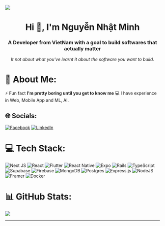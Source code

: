 [![](https://visitcount.itsvg.in/api?id=Minhnhat0408&icon=5&color=0)](https://visitcount.itsvg.in)
<h1 align="center">Hi 👋, I'm Nguyễn Nhật Minh</h1>
<h3 align="center">A Developer from VietNam with a goal to build softwares that actually matter</h3>
<p align="center"><i>It not about what you've learnt it about the software you want to build.</i></p>


# 💫 About Me:
⚡ Fun fact **I'm pretty boring until you get to know me**
💻 I have experience in Web, Mobile App and ML, AI.



## 🌐 Socials:
[![Facebook](https://img.shields.io/badge/Facebook-%231877F2.svg?logo=Facebook&logoColor=white)](https://facebook.com/https://fb.com/Minhatt048) [![LinkedIn](https://img.shields.io/badge/LinkedIn-%230077B5.svg?logo=linkedin&logoColor=white)](https://linkedin.com/in/https://linkedin.com/in/minh-nguyễn-3a7399264/) 

# 💻 Tech Stack:
 ![Next JS](https://img.shields.io/badge/Next-black?style=for-the-badge&logo=next.js&logoColor=white)  ![React](https://img.shields.io/badge/react-%2320232a.svg?style=for-the-badge&logo=react&logoColor=%2361DAFB) ![Flutter](https://img.shields.io/badge/Flutter-%2302569B.svg?style=for-the-badge&logo=Flutter&logoColor=white) ![React Native](https://img.shields.io/badge/react_native-%2320232a.svg?style=for-the-badge&logo=react&logoColor=%2361DAFB) ![Expo](https://img.shields.io/badge/expo-1C1E24?style=for-the-badge&logo=expo&logoColor=#D04A37) ![Rails](https://img.shields.io/badge/rails-%23CC0000.svg?style=for-the-badge&logo=ruby-on-rails&logoColor=white)  ![TypeScript](https://img.shields.io/badge/typescript-%23007ACC.svg?style=for-the-badge&logo=typescript&logoColor=white)	![Supabase](https://img.shields.io/badge/Supabase-3ECF8E?style=for-the-badge&logo=supabase&logoColor=white)  ![Firebase](https://img.shields.io/badge/firebase-%23039BE5.svg?style=for-the-badge&logo=firebase) ![MongoDB](https://img.shields.io/badge/MongoDB-%234ea94b.svg?style=for-the-badge&logo=mongodb&logoColor=white) ![Postgres](https://img.shields.io/badge/postgres-%23316192.svg?style=for-the-badge&logo=postgresql&logoColor=white)  ![Express.js](https://img.shields.io/badge/express.js-%23404d59.svg?style=for-the-badge&logo=express&logoColor=%2361DAFB) ![NodeJS](https://img.shields.io/badge/node.js-6DA55F?style=for-the-badge&logo=node.js&logoColor=white) ![Framer](https://img.shields.io/badge/Framer-black?style=for-the-badge&logo=framer&logoColor=blue)  ![Docker](https://img.shields.io/badge/docker-%230db7ed.svg?style=for-the-badge&logo=docker&logoColor=white)
# 📊 GitHub Stats:
![](https://github-readme-streak-stats.herokuapp.com/?user=Minhnhat0408&theme=blue-green&hide_border=true)

---


<!-- Proudly created with GPRM ( https://gprm.itsvg.in ) -->

